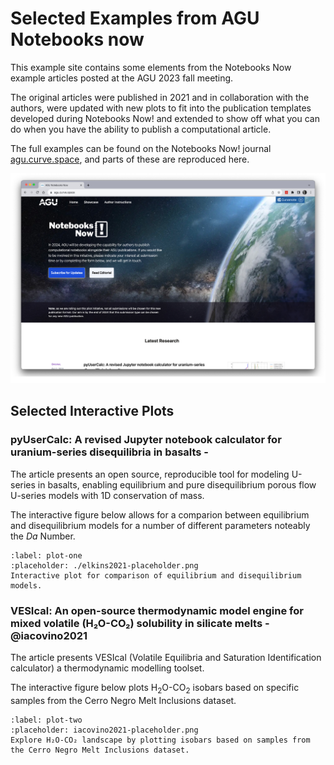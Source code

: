 # Selected Examples from AGU Notebooks now

This example site contains some elements from the Notebooks Now example articles posted at the AGU 2023 fall meeting.

The original articles were published in 2021 and in collaboration with the authors, were updated with new plots to fit into the publication templates developed during Notebooks Now! and extended to show off what you can do when you have the ability to publish a computational article.

The full examples can be found on the Notebooks Now! journal [agu.curve.space](https://agu.curve.space), and parts of these are reproduced here.

![screenshot of the agu notebooks now journal site](./agu-journal-site.png)

## Selected Interactive Plots

### pyUserCalc: A revised Jupyter notebook calculator for uranium-series disequilibria in basalts - [](10.1029/2020EA001619)

The article presents an open source, reproducible tool for modeling U-series in basalts, enabling equilibrium and pure disequilibrium porous flow U-series models with 1D conservation of mass.

The interactive figure below allows for a comparion between equilibrium and disequilibrium models for a number of different parameters noteably the $Da$ Number.

```{figure} #elkins2021-plot
:label: plot-one
:placeholder: ./elkins2021-placeholder.png
Interactive plot for comparison of equilibrium and disequilibrium models.
```

### VESIcal: An open-source thermodynamic model engine for mixed volatile (H₂O-CO₂) solubility in silicate melts - @iacovino2021

The article presents VESIcal (Volatile Equilibria and Saturation Identification calculator) a thermodynamic modelling toolset.

The interactive figure below plots H$_2$O-CO$_2$ isobars based on specific samples from the Cerro Negro Melt Inclusions dataset.

```{figure} #iacovino2021-plot
:label: plot-two
:placeholder: iacovino2021-placeholder.png
Explore H₂O-CO₂ landscape by plotting isobars based on samples from the Cerro Negro Melt Inclusions dataset.
```
